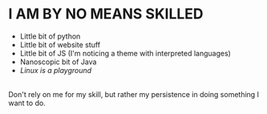 # I AM BY NO MEANS SKILLED
- Little bit of python
- Little bit of website stuff
- Little bit of JS (I'm noticing a theme with interpreted languages)
- Nanoscopic bit of Java
- *Linux is a playground*
<br>
Don't rely on me for my skill, but rather my persistence in doing something I want to do. 

<!---
weird0cats/weird0cats is a ✨ special ✨ repository because its `README.md` (this file) appears on your GitHub profile.
You can click the Preview link to take a look at your changes.
--->
